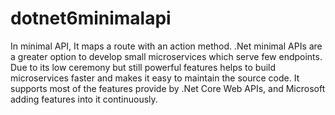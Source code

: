 # dotnet6minimalapi
In minimal API, It maps a route with an action method. .Net minimal APIs are a greater option to develop small microservices which serve few endpoints. Due to its low ceremony but still powerful features helps to build microservices faster and makes it easy to maintain the source code. It supports most of the features provide by .Net Core Web APIs, and Microsoft adding features into it continuously.
